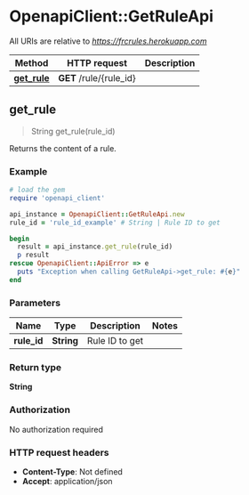 # OpenapiClient::GetRuleApi

All URIs are relative to *https://frcrules.herokuapp.com*

Method | HTTP request | Description
------------- | ------------- | -------------
[**get_rule**](GetRuleApi.md#get_rule) | **GET** /rule/{rule_id} | 



## get_rule

> String get_rule(rule_id)



Returns the content of a rule.

### Example

```ruby
# load the gem
require 'openapi_client'

api_instance = OpenapiClient::GetRuleApi.new
rule_id = 'rule_id_example' # String | Rule ID to get

begin
  result = api_instance.get_rule(rule_id)
  p result
rescue OpenapiClient::ApiError => e
  puts "Exception when calling GetRuleApi->get_rule: #{e}"
end
```

### Parameters


Name | Type | Description  | Notes
------------- | ------------- | ------------- | -------------
 **rule_id** | **String**| Rule ID to get | 

### Return type

**String**

### Authorization

No authorization required

### HTTP request headers

- **Content-Type**: Not defined
- **Accept**: application/json

